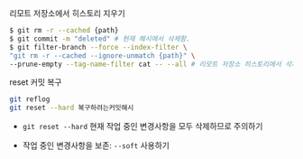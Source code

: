 
리모트 저장소에서 히스토리 지우기

```bash
$ git rm -r --cached {path}
$ git commit -m "deleted" # 현재 해시에서 삭제함.
$ git filter-branch --force --index-filter \
"git rm -r --cached --ignore-unmatch {path}" \
--prune-empty --tag-name-filter cat -- --all # 리모트 저장소 히스토리에서 삭제
```


reset 커밋 복구

```bash
git reflog
git reset --hard 복구하려는커밋해시
```

- `git reset --hard`  현재 작업 중인 변경사항을 모두 삭제하므로 주의하기
* 작업 중인 변경사항을 보존:   `--soft` 사용하기
